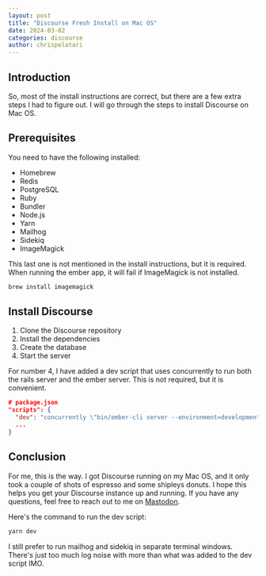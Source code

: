 ```yaml
---
layout: post
title: "Discourse Fresh Install on Mac OS"
date: 2024-03-02 
categories: discourse
author: chrispelatari
---
```


## Introduction
So, most of the install instructions are correct, but there are a few extra steps I had to figure out. I will go through the steps to install Discourse on Mac OS.

## Prerequisites
You need to have the following installed:
- Homebrew
- Redis
- PostgreSQL
- Ruby
- Bundler
- Node.js
- Yarn
- Mailhog
- Sidekiq
- ImageMagick

This last one is not mentioned in the install instructions, but it is required. When running the ember app, it will fail if ImageMagick is not installed.

```zsh
brew install imagemagick
```

## Install Discourse
1. Clone the Discourse repository
2. Install the dependencies
3. Create the database
4. Start the server

For number 4, I have added a dev script that uses concurrently to run both the rails server and the ember server. This is not required, but it is convenient.

```json
# package.json
"scripts": {
  "dev": "concurrently \"bin/ember-cli server --environment=development\" \"RAILS_ENV=development bundle exec rails s\"",
  ...
}
```

## Conclusion
For me, this is the way. I got Discourse running on my Mac OS, and it only took a couple of shots of espresso and some shipleys donuts. I hope this helps you get your Discourse instance up and running. If you have any questions, feel free to reach out to me on [Mastodon](https://hachyderm.io/@blue_fenix).

Here's the command to run the dev script:

```zsh
yarn dev
```

I still prefer to run mailhog and sidekiq in separate terminal windows. There's just too much log noise with more than what was added to the dev script IMO.